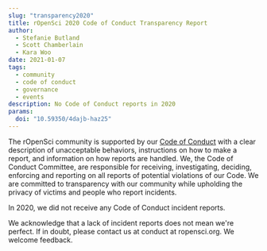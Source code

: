 ```yaml
---
slug: "transparency2020"
title: rOpenSci 2020 Code of Conduct Transparency Report
author:
  - Stefanie Butland
  - Scott Chamberlain
  - Kara Woo
date: 2021-01-07
tags:
  - community
  - code of conduct
  - governance
  - events
description: No Code of Conduct reports in 2020
params:
  doi: "10.59350/4dajb-haz25"
---
```

The rOpenSci community is supported by our [Code of Conduct](/code-of-conduct) with a clear description of unacceptable behaviors, instructions on how to make a report, and information on how reports are handled. We, the Code of Conduct Committee, are responsible for receiving, investigating, deciding, enforcing and reporting on all reports of potential violations of our Code. We are committed to transparency with our community while upholding the privacy of victims and people who report incidents.

In 2020, we did not receive any Code of Conduct incident reports.

We acknowledge that a lack of incident reports does not mean we're perfect. If in doubt, please contact us at conduct at ropensci.org. We welcome feedback.


